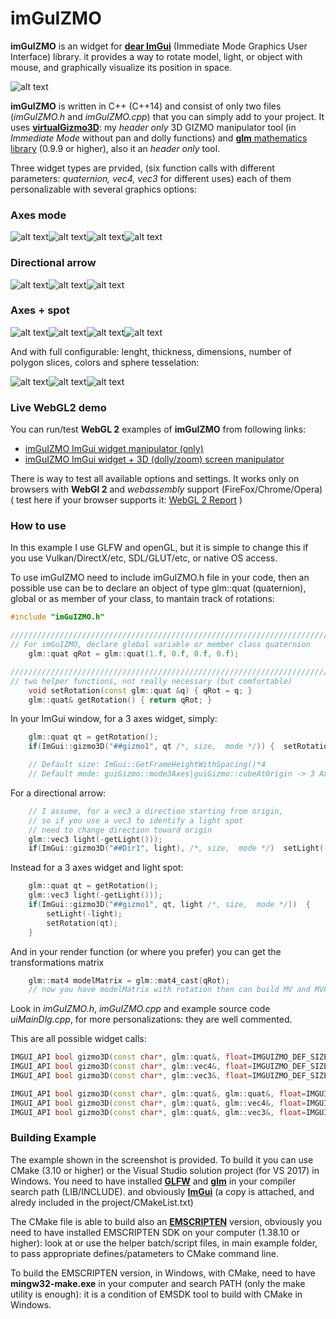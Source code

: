 # imGuIZMO
**imGuIZMO** is an widget for [**dear ImGui**](https://github.com/ocornut/imgui) (Immediate Mode Graphics User Interface) library. it provides a way to rotate model, light, or object with mouse, and graphically visualize its position in space. 

![alt text](https://raw.githubusercontent.com/BrutPitt/imGuIZMO/master/screenshots/imGuIZMO.gif)

**imGuIZMO** is written in C++ (C++14) and consist of only two files (*imGuIZMO.h* and *imGuIZMO.cpp*) that you can simply add to your project.
It uses [**virtualGizmo3D**](https://github.com/BrutPitt/virtualGizmo3D): my *header only* 3D GIZMO manipulator tool (in *Immediate Mode* without pan and dolly functions) and [**glm** mathematics library](https://github.com/g-truc/glm) (0.9.9 or higher), also it an *header only* tool.

Three widget types are prvided, (six function calls with different parameters: *quaternion, vec4, vec3* for different uses) each of them personalizable with several graphics options:

### Axes mode
![alt text](https://raw.githubusercontent.com/BrutPitt/imGuIZMO/master/screenshots/A001.jpg)![alt text](https://raw.githubusercontent.com/BrutPitt/imGuIZMO/master/screenshots/A002.jpg)![alt text](https://raw.githubusercontent.com/BrutPitt/imGuIZMO/master/screenshots/A003.jpg)![alt text](https://raw.githubusercontent.com/BrutPitt/imGuIZMO/master/screenshots/A004.jpg)

### Directional arrow
![alt text](https://raw.githubusercontent.com/BrutPitt/imGuIZMO/master/screenshots/B001.jpg)![alt text](https://raw.githubusercontent.com/BrutPitt/imGuIZMO/master/screenshots/B002.jpg)![alt text](https://raw.githubusercontent.com/BrutPitt/imGuIZMO/master/screenshots/B003.jpg)

### Axes + spot
![alt text](https://raw.githubusercontent.com/BrutPitt/imGuIZMO/master/screenshots/C001.jpg)![alt text](https://raw.githubusercontent.com/BrutPitt/imGuIZMO/master/screenshots/C002.jpg)![alt text](https://raw.githubusercontent.com/BrutPitt/imGuIZMO/master/screenshots/C003.jpg)![alt text](https://raw.githubusercontent.com/BrutPitt/imGuIZMO/master/screenshots/C004.jpg)

And with full configurable: lenght, thickness, dimensions, number of polygon slices, colors and sphere tesselation:

![alt text](https://raw.githubusercontent.com/BrutPitt/imGuIZMO/master/screenshots/D001.jpg)![alt text](https://raw.githubusercontent.com/BrutPitt/imGuIZMO/master/screenshots/D002.jpg)![alt text](https://raw.githubusercontent.com/BrutPitt/imGuIZMO/master/screenshots/D003.jpg)

### Live WebGL2 demo
You can run/test **WebGL 2** examples of **imGuIZMO** from following links:
- [imGuIZMO ImGui widget manipulator (only)](https://www.michelemorrone.eu/emsExamples/qjSetWidget.html)
- [imGuIZMO ImGui widget + 3D (dolly/zoom) screen manipulator](https://www.michelemorrone.eu/emsExamples/qjSetScreen.html)

There is way to test all available options and settings.
It works only on browsers with **WebGl 2** and *webassembly* support (FireFox/Chrome/Opera)
( test here if your browser supports it: [WebGL 2 Report](http://webglreport.com/?v=2) )


### How to use

In this example I use GLFW and openGL, but it is simple to change this if you use Vulkan/DirectX/etc, SDL/GLUT/etc, or native OS access.

To use imGuIZMO need to include imGuIZMO.h file in your code, then an possible use can be to declare an object of type glm::quat (quaternion), global or as member of your class, to mantain track of rotations:

```cpp
#include "imGuIZMO.h"

/////////////////////////////////////////////////////////////////////////////
// For imGuIZMO, declare global variable or member class quaternion
    glm::quat qRot = glm::quat(1.f, 0.f, 0.f, 0.f);

/////////////////////////////////////////////////////////////////////////////
// two helper functions, not really necessary (but comfortable)
    void setRotation(const glm::quat &q) { qRot = q; }
    glm::quat& getRotation() { return qRot; }
 ```

In your ImGui window, for a 3 axes widget, simply:
```cpp
    glm::quat qt = getRotation();
    if(ImGui::gizmo3D("##gizmo1", qt /*, size,  mode */)) {  setRotation(qt); }

    // Default size: ImGui::GetFrameHeightWithSpacing()*4
    // Default mode: guiGizmo::mode3Axes|guiGizmo::cubeAtOrigin -> 3 Axes with cube @ origin
```

For a directional arrow:
```cpp
    // I assume, for a vec3 a direction starting from origin, 
    // so if you use a vec3 to identify a light spot
    // need to change direction toward origin
    glm::vec3 light(-getLight()));
    if(ImGui::gizmo3D("##Dir1", light), /*, size,  mode */)  setLight(-light);
```

Instead for a 3 axes widget and light spot:
```cpp
    glm::quat qt = getRotation();
    glm::vec3 light(-getLight()));
    if(ImGui::gizmo3D("##gizmo1", qt, light /*, size,  mode */))  { 
        setLight(-light);
        setRotation(qt);
    }
```

And in your render function (or where you prefer) you can get the transformations matrix

```cpp
    glm::mat4 modelMatrix = glm::mat4_cast(qRot);
    // now you have modelMatrix with rotation then can build MV and MVP matrix
```


Look in *imGuIZMO.h*, *imGuIZMO.cpp* and example source code *uiMainDlg.cpp*, for more personalizations: they are well commented.

This are all possible widget calls:
```cpp
IMGUI_API bool gizmo3D(const char*, glm::quat&, float=IMGUIZMO_DEF_SIZE, const int=imguiGizmo::mode3Axes|imguiGizmo::cubeAtOrigin);
IMGUI_API bool gizmo3D(const char*, glm::vec4&, float=IMGUIZMO_DEF_SIZE, const int=imguiGizmo::mode3Axes|imguiGizmo::cubeAtOrigin);
IMGUI_API bool gizmo3D(const char*, glm::vec3&, float=IMGUIZMO_DEF_SIZE, const int=imguiGizmo::modeDirection);

IMGUI_API bool gizmo3D(const char*, glm::quat&, glm::quat&, float=IMGUIZMO_DEF_SIZE, const int=imguiGizmo::modeDual|imguiGizmo::cubeAtOrigin);
IMGUI_API bool gizmo3D(const char*, glm::quat&, glm::vec4&, float=IMGUIZMO_DEF_SIZE, const int=imguiGizmo::modeDual|imguiGizmo::cubeAtOrigin);
IMGUI_API bool gizmo3D(const char*, glm::quat&, glm::vec3&, float=IMGUIZMO_DEF_SIZE, const int=imguiGizmo::modeDual|imguiGizmo::cubeAtOrigin);
```

### Building Example

The example shown in the screenshot is provided.
To build it you can use CMake (3.10 or higher) or the Visual Studio solution project (for VS 2017) in Windows.
You need to have installed [**GLFW**](https://www.glfw.org/) and [**glm**](https://github.com/g-truc/glm) in your compiler search path (LIB/INCLUDE). and obviously [**ImGui**](https://github.com/ocornut/imgui) (a copy is attached, and alredy included in the project/CMakeList.txt)

The CMake file is able to build also an [**EMSCRIPTEN**](https://kripken.github.io/emscripten-site/index.html) version, obviously you need to have installed EMSCRIPTEN SDK on your computer (1.38.10 or higher): look at or use the helper batch/script files, in main example folder, to pass appropriate defines/patameters to CMake command line.

To build the EMSCRIPTEN version, in Windows, with CMake, need to have **mingw32-make.exe** in your computer and search PATH (only the make utility is enough): it is a condition of EMSDK tool to build with CMake in Windows.

